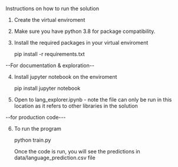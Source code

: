 
Instructions on how to run the solution


1. Create the virtual enviroment

2. Make sure you have python 3.8 for package compatibility. 

3. Install the required packages in your virtual enviroment

	pip install -r requirements.txt

--For documentation & exploration--

4. Install jupyter notebook on the enviroment

	pip install jupyter notebook

5. Open to lang_explorer.ipynb - note the file can only be run in this location as it refers to other libraries in the solution


--for production code---

6. To run the program 

	python train.py
	
   Once the code is run, you will see the predictions in data/language_prediction.csv file